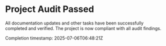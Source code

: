 # Project Audit Passed

All documentation updates and other tasks have been successfully completed and verified. The project is now compliant with all audit findings.

Completion timestamp: 2025-07-06T06:48:21Z